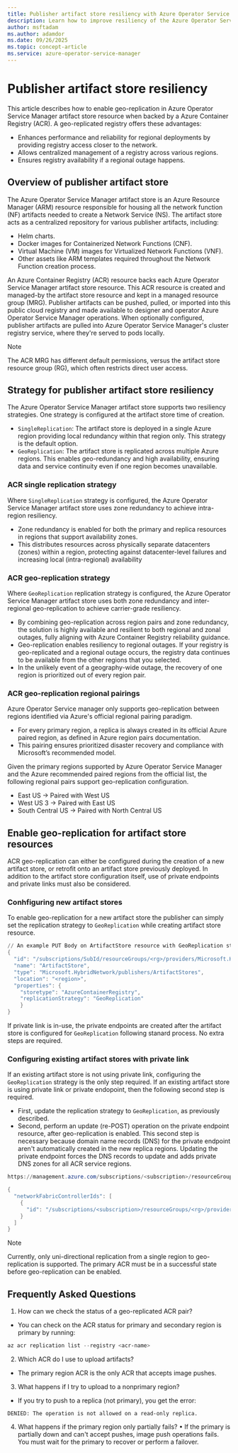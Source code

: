 ```yaml
---
title: Publisher artifact store resiliency with Azure Operator Service Manager
description: Learn how to improve resiliency of the Azure Operator Service Manager publisher artifact store resource.
author: msftadam
ms.author: adamdor
ms.date: 09/26/2025
ms.topic: concept-article
ms.service: azure-operator-service-manager
---
```


# Publisher artifact store resiliency 
This article describes how to enable geo-replication in Azure Operator Service Manager artifact store resource when backed by a Azure Container Registry (ACR). A geo-replicated registry offers these advantages:
* Enhances performance and reliability for regional deployments by providing registry access closer to the network.
* Allows centralized management of a registry across various regions.
* Ensures registry availability if a regional outage happens.

## Overview of publisher artifact store
The Azure Operator Service Manager artifact store is an Azure Resource Manager (ARM) resource responsible for housing all the network function (NF) artifacts needed to create a Network Service (NS). The artifact store acts as a centralized repository for various publisher artifacts, including:
* Helm charts.
* Docker images for Containerized Network Functions (CNF).
* Virtual Machine (VM) images for Virtualized Network Functions (VNF).
* Other assets like ARM templates required throughout the Network Function creation process.

An Azure Container Registry (ACR) resource backs each Azure Operator Service Manager artifact store resource. This ACR resource is created and managed-by the artifact store resource and kept in a managed resource group (MRG). Publisher artifacts can be pushed, pulled, or imported into this public cloud registry and made available to designer and operator Azure Operator Service Manager operations. When optionally configured, publisher artifacts are pulled into Azure Operator Service Manager's cluster registry service, where they're served to pods locally.

> [!NOTE]
> The ACR MRG has different default permissions, versus the artifact store resource group (RG), which often restricts direct user access.

## Strategy for publisher artifact store resiliency
The Azure Operator Service Manager artifact store supports two resiliency strategies. One strategy is configured at the artifact store time of creation.
* `SingleReplication`: The artifact store is deployed in a single Azure region providing local redundancy within that region only. This strategy is the default option.
* `GeoReplication`: The artifact store is replicated across multiple Azure regions. This enables geo-redundancy and high availability, ensuring data and service continuity even if one region becomes unavailable.

### ACR single replication strategy

Where `SingleReplication` strategy is configured, the Azure Operator Service Manager artifact store uses zone redundancy to achieve intra-region resiliency.
* Zone redundancy is enabled for both the primary and replica resources in regions that support availability zones.
* This distributes resources across physically separate datacenters (zones) within a region, protecting against datacenter-level failures and increasing local (intra-regional) availability

### ACR geo-replication strategy
Where `GeoReplication` replication strategy is configured, the Azure Operator Service Manager artifact store uses both zone redundancy and inter-regional geo-replication to achieve carrier-grade resiliency. 
* By combining geo-replication across region pairs and zone redundancy, the solution is highly available and resilient to both regional and zonal outages, fully aligning with Azure Container Registry reliability guidance.
* Geo-replication enables resiliency to regional outages. If your registry is geo-replicated and a regional outage occurs, the registry data continues to be available from the other regions that you selected.
* In the unlikely event of a geography-wide outage, the recovery of one region is prioritized out of every region pair.

### ACR geo-replication regional pairings
Azure Operator Service manager only supports geo-replication between regions identified via Azure's official regional pairing paradigm. 
* For every primary region, a replica is always created in its official Azure paired region, as defined in Azure region pairs documentation.
* This pairing ensures prioritized disaster recovery and compliance with Microsoft’s recommended model.

Given the primary regions supported by Azure Operator Service Manager and the Azure recommended paired regions from the official list, the following regional pairs support geo-replication configuration.
* East US → Paired with West US
* West US 3 → Paired with East US
* South Central US → Paired with North Central US

## Enable geo-replication for artifact store resources
ACR geo-replication can either be configured during the creation of a new artifact store, or retrofit onto an artifact store previously deployed. In addition to the artifact store configuration itself, use of private endpoints and private links must also be considered.

### Conhfiguring new artifact stores
To enable geo-replication for a new artifact store the publisher can simply set the replication strategy to `GeoReplication` while creating artifact store resource. 

```powershell
// An example PUT Body on ArtifactStore resource with GeoReplication strategy
{
  "id": "/subscriptions/SubId/resourceGroups/<rg>/providers/Microsoft.HybridNetwork/publishers/<publisher>/ArtifactStores/ArtifactStore",
  "name": "ArtifactStore",
  "type": "Microsoft.HybridNetwork/publishers/ArtifactStores",
  "location": "<region>",
  "properties": {
    "storetype": "AzureContainerRegistry",
    "replicationStrategy": "GeoReplication"
    }
}
```

If private link is in-use, the private endpoints are created after the artifact store is configured for `GeoReplication` following stanard process. No extra steps are required.

### Configuring existing artifact stores with private link
If an existing artifact store is not using private link, configuring the `GeoReplication` strategy is the only step required. If an existing artifact store is using private link or private endopoint, then the following second step is required. 
* First, update the replication strategy to `GeoReplication`, as previously described.
* Second, perform an update (re-POST) operation on the private endpoint resource, after geo-replication is enabled.
This second step is necessary because domain name records (DNS) for the private endpoint aren't automatically created in the new replica regions. Updating the private endpoint forces the DNS records to update and adds private DNS zones for all ACR service regions.

```powershell
https://management.azure.com/subscriptions/<subscription>/resourceGroups/<rg>/providers/Microsoft.HybridNetwork/publishers/<publisher>/artifactStores/<artifactStore>/AddNetworkFabricControllerEndPoints?api-version=2024-04-15

{
  "networkFabricControllerIds": [
    {
      "id": "/subscriptions/<subscription>/resourceGroups/<rg>/providers/microsoft.managednetworkfabric/networkFabriccontrollers/<controllerName>"
    }
  ]
}
```

> [!NOTE]
> Currently, only uni-directional replication from a single region to geo-replication is supported. The primary ACR must be in a successful state before geo-replication can be enabled.

## Frequently Asked Questions
1. How can we check the status of a geo-replicated ACR pair?
* You can check on the ACR status for primary and secondary region is primary by running:

```powershell
az acr replication list --registry <acr-name>
```

2. Which ACR do I use to upload artifacts?
* The primary region ACR is the only ACR that accepts image pushes.

3. What happens if I try to upload to a nonprimary region?
* If you try to push to a replica (not primary), you get the error:

```
DENIED: The operation is not allowed on a read-only replica.
```

4. What happens if the primary region only partially fails? 
•	If the primary is partially down and can't accept pushes, image push operations fails. You must wait for the primary to recover or perform a failover.
